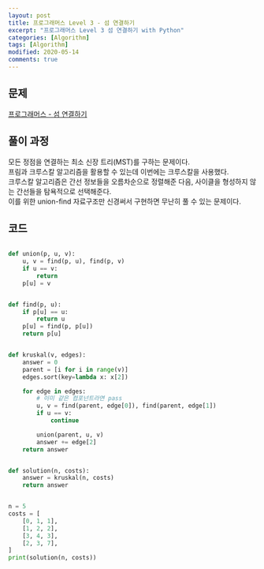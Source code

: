 ```yaml
---
layout: post
title: 프로그래머스 Level 3 - 섬 연결하기
excerpt: "프로그래머스 Level 3 섬 연결하기 with Python"
categories: [Algorithm]
tags: [Algorithm]
modified: 2020-05-14
comments: true
---
```


## 문제
[프로그래머스 - 섬 연결하기](https://programmers.co.kr/learn/courses/30/lessons/42861)


## 풀이 과정
모든 정점을 연결하는 최소 신장 트리(MST)를 구하는 문제이다. <br>
프림과 크루스칼 알고리즘을 활용할 수 있는데 이번에는 크루스칼을 사용했다. <br>
크루스칼 알고리즘은 간선 정보들을 오름차순으로 정렬해준 다음, 사이클을 형성하지 않는 간선들을 탐욕적으로 선택해준다. <br>
이를 위한 union-find 자료구조만 신경써서 구현하면 무난히 풀 수 있는 문제이다. <br>

## 코드
~~~ python

def union(p, u, v):
    u, v = find(p, u), find(p, v)
    if u == v:
        return
    p[u] = v


def find(p, u):
    if p[u] == u:
        return u
    p[u] = find(p, p[u])
    return p[u]


def kruskal(v, edges):
    answer = 0
    parent = [i for i in range(v)]
    edges.sort(key=lambda x: x[2])

    for edge in edges:
        # 이미 같은 컴포넌트라면 pass
        u, v = find(parent, edge[0]), find(parent, edge[1])
        if u == v:
            continue

        union(parent, u, v)
        answer += edge[2]
    return answer


def solution(n, costs):
    answer = kruskal(n, costs)
    return answer


n = 5
costs = [
    [0, 1, 1],
    [1, 2, 2],
    [3, 4, 3],
    [2, 3, 7],
]
print(solution(n, costs))

~~~

